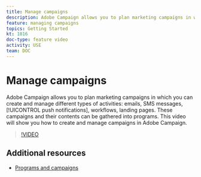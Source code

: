 ```yaml
---
title: Manage campaigns
description: Adobe Campaign allows you to plan marketing campaigns in which you can create and manage different types of activities. This video will show you how to create and manage campaigns in Adobe Campaign.
feature: managing campaigns
topics: Getting Started
kt: 1816
doc-type: feature video
activity: USE
team: DOC
---
```


# Manage campaigns

Adobe Campaign allows you to plan marketing campaigns in which you can create and manage different types of activities: emails, SMS messages, [!UICONTROL push notifications], workflows, landing pages. These campaigns and their contents can be gathered into programs. This video will show you how to create and manage campaigns in Adobe Campaign.

>[!VIDEO](https://video.tv.adobe.com/v/24672?quality=12)

## Additional resources

* [Programs and campaigns](https://docs.adobe.com/content/help/en/campaign-standard/using/getting-started/marketing-plans/programs-and-campaigns.html)
